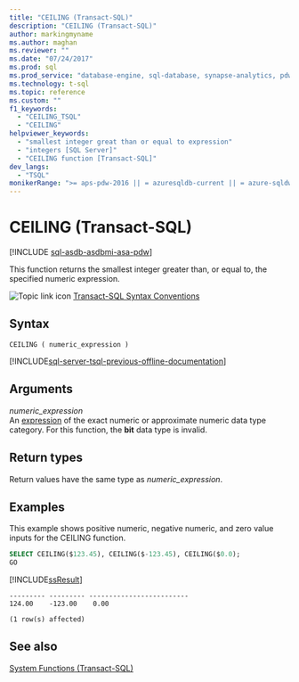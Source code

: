 ```yaml
---
title: "CEILING (Transact-SQL)"
description: "CEILING (Transact-SQL)"
author: markingmyname
ms.author: maghan
ms.reviewer: ""
ms.date: "07/24/2017"
ms.prod: sql
ms.prod_service: "database-engine, sql-database, synapse-analytics, pdw"
ms.technology: t-sql
ms.topic: reference
ms.custom: ""
f1_keywords:
  - "CEILING_TSQL"
  - "CEILING"
helpviewer_keywords:
  - "smallest integer great than or equal to expression"
  - "integers [SQL Server]"
  - "CEILING function [Transact-SQL]"
dev_langs:
  - "TSQL"
monikerRange: ">= aps-pdw-2016 || = azuresqldb-current || = azure-sqldw-latest || >= sql-server-2016 || >= sql-server-linux-2017 || = azuresqldb-mi-current"
---
```

# CEILING (Transact-SQL)
[!INCLUDE [sql-asdb-asdbmi-asa-pdw](../../includes/applies-to-version/sql-asdb-asdbmi-asa-pdw.md)]

This function returns the smallest integer greater than, or equal to, the specified numeric expression.
  
![Topic link icon](../../database-engine/configure-windows/media/topic-link.gif "Topic link icon") [Transact-SQL Syntax Conventions](../../t-sql/language-elements/transact-sql-syntax-conventions-transact-sql.md)
  
## Syntax  
  
```syntaxsql
CEILING ( numeric_expression )  
```  
  
[!INCLUDE[sql-server-tsql-previous-offline-documentation](../../includes/sql-server-tsql-previous-offline-documentation.md)]

## Arguments
*numeric_expression*  
An [expression](../../t-sql/language-elements/expressions-transact-sql.md) of the exact numeric or approximate numeric data type category. For this function, the **bit** data type is invalid.
  
## Return types
Return values have the same type as *numeric_expression*.
  
## Examples  
This example shows positive numeric, negative numeric, and zero value inputs for the CEILING function.
  
```sql
SELECT CEILING($123.45), CEILING($-123.45), CEILING($0.0);  
GO  
```  
  
[!INCLUDE[ssResult](../../includes/ssresult-md.md)]
  
```
--------- --------- -------------------------   
124.00    -123.00    0.00                       
  
(1 row(s) affected)  
```  
  
## See also
[System Functions &#40;Transact-SQL&#41;](../../relational-databases/system-functions/system-functions-category-transact-sql.md)
  
  
